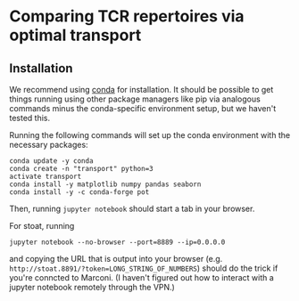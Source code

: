 # Comparing TCR repertoires via optimal transport

## Installation
We recommend using [conda](https://docs.conda.io/en/latest/) for installation.
It should be possible to get things running using other package managers like pip via analogous commands minus the conda-specific environment setup, but we haven't tested this.

Running the following commands will set up the conda environment with the necessary packages:
```
conda update -y conda
conda create -n "transport" python=3
activate transport
conda install -y matplotlib numpy pandas seaborn
conda install -y -c conda-forge pot
```

Then, running `jupyter notebook` should start a tab in your browser.

For stoat, running
```
jupyter notebook --no-browser --port=8889 --ip=0.0.0.0
```
and copying the URL that is output into your browser (e.g. `http://stoat.8891/?token=LONG_STRING_OF_NUMBERS`) should do the trick if you're conncted to Marconi.
(I haven't figured out how to interact with a jupyter notebook remotely through the VPN.)
